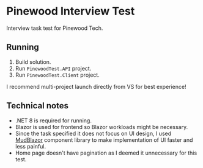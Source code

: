 # Pinewood Interview Test
Interview task test for Pinewood Tech.

## Running
1. Build solution.
2. Run `PinewoodTest.API` project.
3. Run `PinewoodTest.Client` project.

I recommend multi-project launch directly from VS for best experience!

## Technical notes
- .NET 8 is required for running.
- Blazor is used for frontend so Blazor workloads might be necessary.
- Since the task specified it does not focus on UI design, I used [MudBlazor](https://mudblazor.com/) component library to make implementation of UI faster and less painful.
- Home page doesn't have pagination as I deemed it unnecessary for this test.